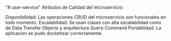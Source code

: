 "# user-service" 
Atributos de Calidad del microservicio:

Disponibilidad: Las operaciones CRUD del microservicio son funcionales en todo momento.
Escalabilidad: Se usan clases con alta escalabilidad como de Data Transfer Objects y arquitectura Query-Command
Portabilidad: La aplicacion se pudo docketizar correctamente.

